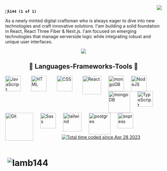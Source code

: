 <img align="right" src="https://visitor-badge.laobi.icu/badge?page_id=Lamb144.visitor-badge&left_text=Guests">

<!-- <br/>
<img align="right" alt="GIF" src="https://media3.giphy.com/media/wv1RNuvWMjQ10bzExO/200.webp?cid=ecf05e4785if15ak0zu4d8sx66bfaix2nihpvyzq311a8sqw&ep=v1_gifs_search&rid=200.webp&ct=g" width="500" height="320" />

<div align="left">
    <img src="https://readme-typing-svg.herokuapp.com/?font=Righteous&size=35&center=true&vCenter=true&width=500&height=320&duration=9000&lines=+{Avin+Johnson};+<Web+Developer/>;+['Planning'+, +'Design',+ 'Creation']+; +<strong>+Full-Stack+</strong>+" /> -->

</div>
    
**`🐑ƛ144 (1 of 1)`**

As a newly minted digital craftsman who is always eager to dive into new technologies and craft innovative solutions. I'am building a solid foundation in React, React Three Fiber & Next.js. I'am focused on emerging technologies that manage serverside logic while integrating robust and unique user interfaces.

  <div align="center"><a href="mailto:Lamb144@dmail.ai">
    <img src="https://img.shields.io/badge/DMAIL-333333?style=for-the-badge&logo=gmail&logoColor=red" />
  </a>
 
  </div>

##

<h2 align="center">  🧠 Languages-Frameworks-Tools  🧠</h2>

<img align="left" alt="JavaScript" width="50px" style="padding-right:30px;" src="https://cdn.jsdelivr.net/gh/devicons/devicon@latest/icons/javascript/javascript-original.svg" />

<img align="left" alt="HTML" width="50px" style="padding-right:30px;" src="https://cdn.jsdelivr.net/gh/devicons/devicon/icons/html5/html5-plain.svg" />

<img align="left" alt="CSS" width="50px" style="padding-right:30px;" src="https://cdn.jsdelivr.net/gh/devicons/devicon/icons/css3/css3-plain.svg" />

<img align="left" alt="React" width="60px" style="padding-right:20px;" src="https://cdn.jsdelivr.net/gh/devicons/devicon/icons/react/react-original.svg" />

<img align="left" alt="mongoDB" width="50px" style="padding-right:20px;" src="https://media3.giphy.com/media/v1.Y2lkPTc5MGI3NjExN3JsczlqbGVyYWxuMzBvcXB1ZHloczBtanQ4MDQ4YXh3cDVuM3AzOCZlcD12MV9naWZzX3NlYXJjaCZjdD1n/du3J3cXyzhj75IOgvA/200.webp" />

<img align="left" alt="NodeJS" width="50px" style="padding-right:20px;" src="https://cdn.jsdelivr.net/gh/devicons/devicon/icons/nodejs/nodejs-original.svg" />

<img align="left" alt="mongoDB" width="70px" style="padding-right:20px;" src="https://cdn.jsdelivr.net/gh/devicons/devicon/icons/threejs/threejs-original-wordmark.svg" />

<img align="left" alt="TypeScript" width="50px" style="padding-right:20px;" src="https://cdn.jsdelivr.net/gh/devicons/devicon/icons/typescript/typescript-plain.svg" />

<img align="left" alt="Git" width="90px" style="padding-right:20px;" src="https://media0.giphy.com/media/kH6CqYiquZawmU1HI6/100.webp?cid=790b76117rls9jleraln30oqpudyhs0mjt8048axwp5n3p38&ep=v1_gifs_search&rid=100.webp&ct=g" />

<img align="left" alt="Sass" width="50px" style="padding-right:20px;" src="https://cdn.jsdelivr.net/gh/devicons/devicon/icons/sass/sass-original.svg" />

<img align="left" alt="tailwind" width="60px" style="padding-right:20px;" src="https://cdn.jsdelivr.net/gh/devicons/devicon/icons/tailwindcss/tailwindcss-plain.svg" />

<img align="left" alt="postgres" width="70px" style="padding-right:20px;" src="https://cdn.jsdelivr.net/gh/devicons/devicon/icons/postgresql/postgresql-original.svg" />

<img align="left" alt="express" width="50px" style="padding-right:10px;" src="https://cdn.jsdelivr.net/gh/devicons/devicon/icons/express/express-original.svg" />

<br/>
<br/>
<br/>
<br/>
<br/>
<div align="center" ><a href="https://wakatime.com/@6eb899e9-07bd-4c7e-9d02-9f3f43d63f19"><img src="https://wakatime.com/badge/user/6eb899e9-07bd-4c7e-9d02-9f3f43d63f19.svg" alt="Total time coded since Apr 28 2023" /></a>
</div>
<br/>

<h1>&nbsp;<img align="center" src="https://wakatime.com/share/@Lamb144/d0425de5-0e8a-4b50-b82d-9576850bd473.svg" alt="lamb144" /></h1>
